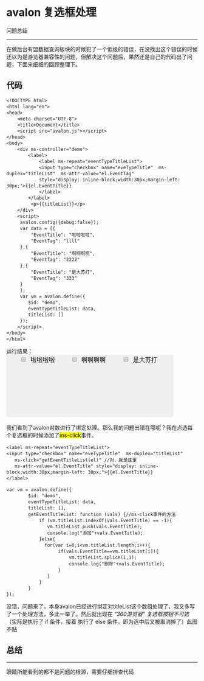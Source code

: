 ﻿# avalon 复选框处理

问题总结

---
在做后台有盟数据查询板块的时候犯了一个低级的错误，在没找出这个错误的时候还以为是游览器兼容性的问题，但解决这个问题后，果然还是自己的代码出了问题，下面来细细的回顾整理下。
## 代码 ##
```
<!DOCTYPE html>
<html lang="en">
<head>
    <meta charset="UTF-8">
    <title>Document</title>
    <script src="avalon.js"></script>
</head>
<body>
    <div ms-controller="demo">
        <label>
            <label ms-repeat="eventTypeTitleList">
            <input type="checkbox" name="eveTypeTitle"  ms-duplex="titleList"  ms-attr-value="el.EventTag"
            style="display: inline-block;width:30px;margin-left: 30px;">{{el.EventTitle}}
            </label>
        </label>
         <p>{{titleList}}</p>
    </div>
    <script>
     avalon.config({debug:false});
     var data = [{
         "EventTitle": "啦啦啦啦",
         "EventTag": "llll"
     },{
         "EventTitle": "啊啊啊啊",
         "EventTag": "2222"       
     },{
         "EventTitle": "是大苏打",
         "EventTag": "333"       
     }
     ];
     var vm = avalon.define({
        $id: "demo",
        eventTypeTitleList: data,
        titleList: []
     });
    </script>
</body>
</html>
```
运行结果：
![](https://github.com/ql91/avalon-summary/blob/master/avalon%E5%A4%8D%E9%80%89%E6%A1%86%E5%A4%84%E7%90%86/avalon%20checkbox.gif)

我们看到了avalon对数进行了绑定处理。那么我的问题出错在哪呢？我在点选每个复选框的时候添加了<mark>ms-click</mark>事件。
```
<label ms-repeat="eventTypeTitleList">
<input type="checkbox" name="eveTypeTitle"  ms-duplex="titleList"
   ms-click="getEventTitleList(el)" //对，就是这里
   ms-attr-value="el.EventTitle" style="display: inline-block;width:30px;margin-left: 30px;">{{el.EventTitle}}
</label>

```
```
var vm = avalon.define({
        $id: "demo",
        eventTypeTitleList: data,
        titleList: [],
        getEventTitleList: function (vals) {//ms-click事件的方法
            if (vm.titleList.indexOf(vals.EventTitle) == -1){
               vm.titleList.push(vals.EventTitle);
               console.log("添加"+vals.EventTitle);
            }else{
              for(var i=0;i<vm.titleList.length;i++){
                   if(vals.EventTitle==vm.titleList[i]){
                       vm.titleList.splice(i,1);
                       console.log("删除"+vals.EventTitle);
                   }
               }
            }
        }
});
```
没错，问题来了。本身avalon已经进行绑定对titleList这个数组处理了，我又多写了一个处理方法，多此一举了。然后就出现在 *“360游览器”*      *复选框按钮不可选* （实际是执行了 if 条件，接着 执行了 else 条件，即为选中后又被取消掉了）此图不贴

## 总结 ##
---
眼睛所能看到的都不是问题的根源，需要仔细排查代码
